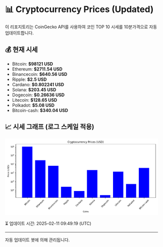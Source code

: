 
# 📊 Cryptocurrency Prices (Updated)

이 리포지토리는 CoinGecko API를 사용하여 코인 TOP 10 시세를 10분가격으로 자동 업데이트합니다.

## 💰 현재 시세
- Bitcoin: **$98121 USD**
- Ethereum: **$2711.54 USD**
- Binancecoin: **$640.56 USD**
- Ripple: **$2.5 USD**
- Cardano: **$0.802241 USD**
- Solana: **$203.45 USD**
- Dogecoin: **$0.26636 USD**
- Litecoin: **$128.65 USD**
- Polkadot: **$5.08 USD**
- Bitcoin-cash: **$340.04 USD**

## 📈 시세 그래프 (로그 스케일 적용)
![Crypto Prices](crypto_prices.png)

⏳ 업데이트 시간: 2025-02-11 09:49:19 (UTC)

---
자동 업데이트 봇에 의해 관리됩니다.
